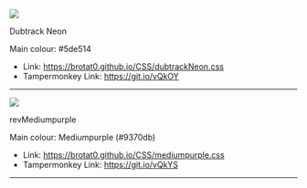 ![](http://i.imgur.com/KVpnNDR.png)

Dubtrack Neon

Main colour: #5de514

* Link: https://brotat0.github.io/CSS/dubtrackNeon.css
* Tampermonkey Link: https://git.io/vQkOY
***


![](http://i.imgur.com/Wbn0OlR.png)

revMediumpurple

Main colour: Mediumpurple (#9370db)

* Link: https://brotat0.github.io/CSS/mediumpurple.css
* Tampermonkey Link: https://git.io/vQkYS
***

